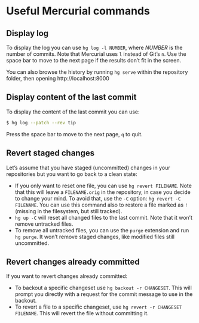 # Useful Mercurial commands

## Display log

To display the log you can use `hg log -l NUMBER`, where *NUMBER* is the number of commits. Note that Mercurial uses `l` instead of Git’s `n`. Use the space bar to move to the next page if the results don’t fit in the screen.

You can also browse the history by running `hg serve` within the repository folder, then opening http://localhost:8000

## Display content of the last commit

To display the content of the last commit you can use:

```BASH
$ hg log --patch --rev tip
```

Press the space bar to move to the next page, `q` to quit.

## Revert staged changes

Let’s assume that you have staged (uncommitted) changes in your repositories but you want to go back to a clean state:
* If you only want to reset one file, you can use `hg revert FILENAME`. Note that this will leave a `FILENAME.orig` in the repository, in case you decide to change your mind. To avoid that, use the `-C` option: `hg revert -C FILENAME`. You can use this command also to restore a file marked as `!` (missing in the filesystem, but still tracked).
* `hg up -C` will reset all changed files to the last commit. Note that it won’t remove untracked files.
* To remove all untracked files, you can use the `purge` extension and run `hg purge`. It won’t remove staged changes, like modified files still uncommitted.

## Revert changes already committed

If you want to revert changes already committed:
* To backout a specific changeset use `hg backout -r CHANGESET`. This will prompt you directly with a request for the commit message to use in the backout.
* To revert a file to a specific changeset, use `hg revert -r CHANGESET FILENAME`. This will revert the file without committing it.

